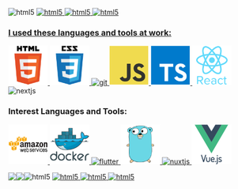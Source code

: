 <img src="https://user-images.githubusercontent.com/59794909/136173315-d3a88ff4-053e-4cae-beba-a316c144b4d3.gif" alt="html5" width="100" height="100"/> </a><a href="https://www.w3schools.com/css/" target="_blank">
<img src="https://user-images.githubusercontent.com/59794909/136173315-d3a88ff4-053e-4cae-beba-a316c144b4d3.gif" alt="html5" width="100" height="100"/> </a><a href="https://www.w3schools.com/css/" target="_blank">
<img src="https://user-images.githubusercontent.com/59794909/136173315-d3a88ff4-053e-4cae-beba-a316c144b4d3.gif" alt="html5" width="100" height="100"/> </a><a href="https://www.w3schools.com/css/" target="_blank">
<img src="https://user-images.githubusercontent.com/59794909/136173315-d3a88ff4-053e-4cae-beba-a316c144b4d3.gif" alt="html5" width="100" height="100"/> </a><a href="https://www.w3schools.com/css/" target="_blank">
<h3>I used these languages and tools at work:</h3>
<p align="left"><a href="https://www.w3.org/html/" target="_blank"> <img src="https://raw.githubusercontent.com/devicons/devicon/master/icons/html5/html5-original-wordmark.svg" alt="html5" width="80" height="80"/> </a><a href="https://www.w3schools.com/css/" target="_blank"> <img src="https://raw.githubusercontent.com/devicons/devicon/master/icons/css3/css3-original-wordmark.svg" alt="css3" width="80" height="80"/> </a><a href="https://git-scm.com/" target="_blank"> <img src="https://www.vectorlogo.zone/logos/git-scm/git-scm-icon.svg" alt="git" width="80" height="80"/> </a><a href="https://developer.mozilla.org/en-US/docs/Web/JavaScript" target="_blank"> <img src="https://raw.githubusercontent.com/devicons/devicon/master/icons/javascript/javascript-original.svg" alt="javascript" width="80" height="80"/> </a> <a href="https://nextjs.org/" target="_blank"><a href="https://www.typescriptlang.org/" target="_blank"> <img src="https://raw.githubusercontent.com/devicons/devicon/master/icons/typescript/typescript-original.svg" alt="typescript" width="80" height="80"/> </a><a href="https://reactjs.org/" target="_blank"><img src="https://raw.githubusercontent.com/devicons/devicon/master/icons/react/react-original-wordmark.svg" alt="react" width="80" height="80"/> </a><img src="https://bunchan.dev/images/posts/nextjs.jpg" alt="nextjs" width="80" height="80"/></a></p>
<h3 align="left">Interest Languages and Tools:</h3>
<p align="left"> <a href="https://aws.amazon.com" target="_blank"> <img src="https://raw.githubusercontent.com/devicons/devicon/master/icons/amazonwebservices/amazonwebservices-original-wordmark.svg" alt="aws" width="80" height="80"/> </a> <a href="https://www.docker.com/" target="_blank"> <img src="https://raw.githubusercontent.com/devicons/devicon/master/icons/docker/docker-original-wordmark.svg" alt="docker" width="80" height="80"/> </a> <a href="https://flutter.dev" target="_blank"> <img src="https://www.vectorlogo.zone/logos/flutterio/flutterio-icon.svg" alt="flutter" width="80" height="80"/> </a> <a href="https://golang.org" target="_blank"> <img src="https://raw.githubusercontent.com/devicons/devicon/master/icons/go/go-original.svg" alt="go" width="80" height="80"/> </a> <a href="https://nuxtjs.org/" target="_blank"> <img src="https://www.vectorlogo.zone/logos/nuxtjs/nuxtjs-icon.svg" alt="nuxtjs" width="80" height="80"/> </a> <a href="https://vuejs.org/" target="_blank"> <img src="https://raw.githubusercontent.com/devicons/devicon/master/icons/vuejs/vuejs-original-wordmark.svg" alt="vuejs" width="80" height="80"/> </a> </p>

<a href="https://github.com/anuraghazra/github-readme-stats">
  <img align="left" src=https://github-readme-stats.vercel.app/api?username=cawauchi6204&count_private=true&show_icons=true&theme=nightowl />
</a>

<a href="https://github.com/anuraghazra/github-readme-stats">
  <img align="left" src="https://github-readme-stats.vercel.app/api/top-langs/?username=cawauchi6204&layout=compact&theme=nightowl" />
</a>
<img src="https://user-images.githubusercontent.com/59794909/136173315-d3a88ff4-053e-4cae-beba-a316c144b4d3.gif" alt="html5" width="100" height="100"/> </a><a href="https://www.w3schools.com/css/" target="_blank">
<img src="https://user-images.githubusercontent.com/59794909/136173315-d3a88ff4-053e-4cae-beba-a316c144b4d3.gif" alt="html5" width="100" height="100"/> </a><a href="https://www.w3schools.com/css/" target="_blank">
<img src="https://user-images.githubusercontent.com/59794909/136173315-d3a88ff4-053e-4cae-beba-a316c144b4d3.gif" alt="html5" width="100" height="100"/> </a><a href="https://www.w3schools.com/css/" target="_blank">
<img src="https://user-images.githubusercontent.com/59794909/136173315-d3a88ff4-053e-4cae-beba-a316c144b4d3.gif" alt="html5" width="100" height="100"/> </a><a href="https://www.w3schools.com/css/" target="_blank">
